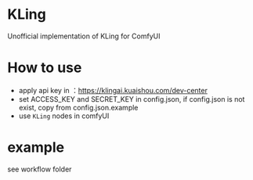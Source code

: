 # KLing
Unofficial implementation of KLing for ComfyUI

# How to use
- apply api key in ：https://klingai.kuaishou.com/dev-center
- set ACCESS_KEY and SECRET_KEY in config.json, if config.json is not exist, copy from config.json.example
- use `KLing` nodes in comfyUI

# example
see workflow folder